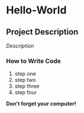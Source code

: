 # Hello-World
## Project Description
*Description*
### How to Write Code
1. step one
2. step two
3. step three
4. step four

**Don't forget your computer!**
